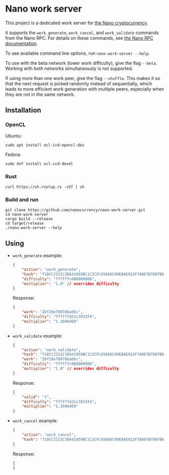 # Nano work server

This project is a dedicated work server for [the Nano cryptocurrency](https://nano.org/).

It supports the `work_generate`, `work_cancel`, and `work_validate` commands from the Nano RPC.
For details on these commands, see [the Nano RPC documentation](https://docs.nano.org/commands/rpc-protocol/).

To see available command line options, run `nano-work-server --help`.

To use with the beta network (lower work difficulty), give the flag `--beta`. Working with both networks simultaneously is not supported.

If using more than one work peer, give the flag `--shuffle`. This makes it so that the next request is picked randomly instead of sequentially, which leads to more efficient work generation with multiple peers, especially when they are not in the same network.

## Installation

### OpenCL

Ubuntu:

```
sudo apt install ocl-icd-opencl-dev
```

Fedora:

```
sudo dnf install ocl-icd-devel
```

### Rust

```
curl https://sh.rustup.rs -sSf | sh
```

### Build and run

```
git clone https://github.com/nanocurrency/nano-work-server.git
cd nano-work-server
cargo build --release
cd target/release
./nano-work-server --help
```

## Using

- `work_generate` example:

    ```json
    {
        "action": "work_generate",
        "hash": "718CC2121C3E641059BC1C2CFC45666C99E8AE922F7A807B7D07B62C995D79E2",
        "difficulty": "ffffffc000000000",
        "multiplier": "1.0" // overrides difficulty
    }
    ```
    Response:

    ```json
    {
        "work": "2bf29ef00786a6bc",
        "difficulty": "ffffffd21c3933f4",
        "multiplier": "1.3946469"        
    }
    ```


- `work_validate` example:

    ```json
    {
        "action": "work_validate",
        "hash": "718CC2121C3E641059BC1C2CFC45666C99E8AE922F7A807B7D07B62C995D79E2",
        "work": "2bf29ef00786a6bc",
        "difficulty": "ffffffc000000000",
        "multiplier": "1.0" // overrides difficulty
    }
    ```
    Response:

    ```json
    {
        "valid": "1",
        "difficulty": "ffffffd21c3933f4",
        "multiplier": "1.3946469"
    }

    ```

- `work_cancel` example:
    ```json
    {
        "action": "work_cancel",
        "hash": "718CC2121C3E641059BC1C2CFC45666C99E8AE922F7A807B7D07B62C995D79E2"
    }
    ```
    Response:

    ```json
    {
    }
    ```
